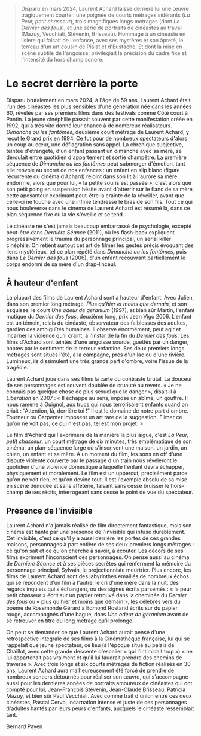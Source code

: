 > Disparu en mars 2024, Laurent Achard laisse derrière lui une œuvre tragiquement courte : une poignée de courts métrages sidérants (_La Peur, petit chasseur_), trois magnifiques longs métrages (dont _Le Dernier des fous_), et une série de portraits de cinéastes au travail (Mazuy, Vecchiali, Stévenin, Brisseau). Hommage à un cinéaste en lisière qui faisait de l'enfance, avec ses mystères et son âpreté, le terreau d'un art cousin de Pialat et d'Eustache. Et dont la mise en scène subtile de l'angoisse, privilégiait la précision du cadre fixe et l'intensité du hors champ sonore.

# Le secret derrière la porte

Disparu brutalement en mars 2024, à l'âge de 59 ans, Laurent Achard était l'un des cinéastes les plus sensibles d'une génération née dans les années 60, révélée par ses premiers films dans des festivals comme Côté court à Pantin. La jeune cinéphilie passait souvent par cette manifestation créée en 1992, qui a très vite donné leur chance à de nombreux réalisateurs. _Dimanche ou les fantômes_, deuxième court métrage de Laurent Achard, y reçut le Grand prix en 1994. Ce fut pour de nombreux spectateurs d'alors un coup au cœur, une déflagration sans appel. La chronique subjective, teintée d'étrangeté, d'un enfant passant un dimanche avec sa mère, se déroulait entre quotidien d'appartement et sortie champêtre. La première séquence de _Dimanche ou les fantômes_ peut submerger d'émotion, tant elle renvoie au secret de nos enfances : un enfant en slip blanc (figure récurrente du cinéma d'Achard) rejoint dans son lit à l'aurore sa mère endormie, alors que pour lui, « la petite souris est passée »: c'est alors que son petit poing en suspension hésite avant d'atterrir sur le flanc de sa mère, cette apesanteur exprimant peut-être la crainte de la réveiller, avant que celle-ci ne touche avec une infinie tendresse le bras de son fils. Tout ce qui nous bouleverse dans le cinéma de Laurent Achard est résumé là, dans ce plan séquence fixe où la vie s'éveille et se tend.

Le cinéaste ne s'est jamais beaucoup embarrassé de psychologie, excepté peut-être dans _Dernière Séance_ (2011), où les flash-back expliquent progressivement le trauma du personnage principal, un serial killer cinéphile. On retient surtout cet art de filmer les gestes précis évoquant des liens mystérieux, tel ce plan répété dans _Dimanche ou les fantômes_, puis dans _Le Dernier des fous_ (2006), d'un enfant recouvrant partiellement le corps endormi de sa mère d'un drap-linceul.

## À hauteur d'enfant

La plupart des films de Laurent Achard sont à hauteur d'enfant. Avec Julien, dans son premier long métrage, _Plus qu'hier et moins que demain_, et son esquisse, le court _Une odeur de géranium_ (1997), et bien sûr Martin, l'enfant mutique du _Dernier des fous_, deuxième long, prix Jean Vigo 2006. L'enfant est un témoin, relais du cinéaste, observateur des faiblesses des adultes, gardien des ambiguïtés humaines. Il observe énormément, peut agir et incarner la violence qu'il craint, à l'instar de la fin du _Dernier des fous_. Les films d'Achard sont teintés d'une angoisse sourde, guettés par un danger, hantés par le sentiment de la terreur enfantine. Ses deux premiers longs métrages sont situés l'été, à la campagne, près d'un lac ou d'une rivière. Lumineux, ils dissimulent une très grande part d'ombre, voire l'issue de la tragédie.

Laurent Achard joue dans ses films la carte du contraste brutal. La douceur de ses personnages est souvent doublée de cruauté au revers. « Je ne connais pas quelque chose de plus sexuel que le danger », disait-il à _Libération_ en 2007 : « Il échappe au sens, impose un abîme, un gouffre. Il nous ramène à Guignol, aux trucs qui nous terrorisaient enfants quand on criait : “Attention, là, derrière toi !” Il est le domaine de notre part d'ombre. Tourneur ou Carpenter imposent un art rare de la suggestion. Filmer ce qu'on ne voit pas, ce qui n'est pas, tel est mon projet. »

Le film d'Achard qui l'exprimera de la manière la plus aiguë, c'est _La Peur, petit chasseur_, un court métrage de dix minutes, très emblématique de son cinéma, un plan-séquence large où s'inscrivent une maison, un jardin, un chien, un enfant et sa mère. À un moment du film, les sons en off d'une dispute violente couverte par le passage d'un train nous révéleront le quotidien d'une violence domestique à laquelle l'enfant devra échapper, physiquement et moralement. Le film est un uppercut, précisément parce qu'on ne voit rien, et qu'on devine tout. Il est l'exemple absolu de sa mise en scène dénudée et sans afféterie, faisant sans cesse bruisser le hors-champ de ses récits, interrogeant sans cesse le point de vue du spectateur.

## Présence de l'invisible

Laurent Achard n'a jamais réalisé de film directement fantastique, mais son cinéma est hanté par une présence de l'invisible qui infuse durablement. Cet invisible, c'est ce qu'il y a aussi derrière les portes de ces grandes maisons, personnages à part entière de ses deux premiers longs métrages : ce qu'on sait et ce qu'on cherche à savoir, à écouter. Les décors de ses films expriment l'inconscient des personnages. On pense aussi au cinéma de _Dernière Séance_ et à ses pièces secrètes qui renferment la mémoire du personnage principal, Sylvain, le projectionniste meurtrier. Plus encore, les films de Laurent Achard sont des labyrinthes émaillés de nombreux échos qui se répondent d'un film à l'autre, le cri d'une mère dans la nuit, des regards inquiets qui s'échangent, ou des signes écrits parsemés : « la peur petit chasseur » écrit sur un papier retrouvé dans la cheminée du _Dernier des fous_ ou « plus qu'hier et moins que demain », les célèbres vers du poème de Rosemonde Gérard à Edmond Rostand écrits sur du papier rouge, accompagnés d'une bague, dans _Une odeur de géranium_ avant de se retrouver en titre du long métrage qu'il prolonge.

On peut se demander ce que Laurent Achard aurait pensé d'une rétrospective intégrale de ses films à la Cinémathèque française, lui qui se rappelait que jeune spectateur, ce lieu (à l'époque situé au palais de Chaillot, avec cette grande descente d'escalier « qui l'intimidait trop ») « ne lui appartenait pas vraiment et qu'il lui faudrait prendre des chemins de traverse ». Avec trois longs et six courts métrages de fiction réalisés en 30 ans, Laurent Achard aura malheureusement été forcé de prendre de nombreux sentiers détournés pour réaliser son œuvre, qui s'accompagne aussi pour les dernières années de portraits amoureux de cinéastes qui ont compté pour lui, Jean-François Stévenin, Jean-Claude Brisseau, Patricia Mazuy, et bien sûr Paul Vecchiali. Avec comme trait d'union entre ces deux cinéastes, Pascal Cervo, incarnation intense et juste de ces personnages d'adultes hantés par leurs peurs d'enfants, auxquels le cinéaste ressemblait tant.

<div class="author">Bernard Payen</div>
